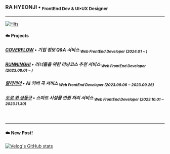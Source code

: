 ### RA HYEONJI • <sub> FrontEnd Dev & UI•UX Designer <sub/>
---

[![Hits](https://hits.seeyoufarm.com/api/count/incr/badge.svg?url=https%3A%2F%2Fgithub.com%2Fraxchaz&count_bg=%23A2A2A2&title_bg=%23000000&icon=&icon_color=%239E9E9E&title=views&edge_flat=false)](https://hits.seeyoufarm.com)

#### ☁️ Projects
##### [COVERFLOW](https://github.com/COFLLL) • 기업 정보 Q&A 서비스 <sub>Web FrontEnd Developer (2024.01 ~ )<sub/>
##### [RUNNINGHI](https://github.com/cca-ffodregamdi) • 러너들을 위한 러닝코스 추천 서비스 <sub> Web FrontEnd Developer (2023.08.01 ~ )<sub/>
##### [랄라리아](https://github.com/isthisteamisthis) • AI 커버 곡 서비스 <sub> Web FrontEnd Developer (2023.09.06 ~ 2023.09.26) <sub/>
##### [도로 위 성동구](https://github.com/fixplzz) • 스마트 시설물 민원 처리 서비스 <sub> Web FrontEnd Developer (2023.10.01 ~ 2023.11.30) <sub/>

<br/>

---

#### ☁️ New Post!
[![Velog's GitHub stats](https://velog-readme-stats.vercel.app/api?name=raxchaz)](https://velog.io/@raxchaz)
